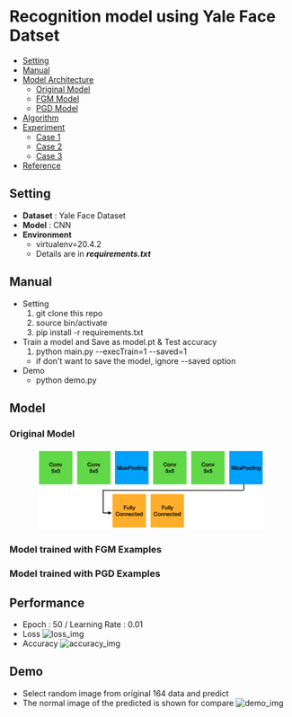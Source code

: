 # Recognition model using Yale Face Datset
  - [Setting](#setting)
  - [Manual](#manual)
  - [Model Architecture](#model)
    - [Original Model](#original-model)
    - [FGM Model](#model-trained-with-fgm-examples)
    - [PGD Model](#model-trained-with-pgd-examples)
  - [Algorithm](#algorithm)
  - [Experiment](#experiment)
    - [Case 1](#case-1)
    - [Case 2](#case-2)
    - [Case 3](#case-3)
  - [Reference](#reference)

## Setting
- **Dataset** : Yale Face Dataset
- **Model** : CNN
- **Environment**
  - virtualenv=20.4.2
  - Details are in **_requirements.txt_**

## Manual
- Setting
  1. git clone this repo
  2. source bin/activate
  3. pip install -r requirements.txt
- Train a model and Save as model.pt & Test accuracy
  1. python main.py --execTrain=1 --saved=1
    - if don't want to save the model, ignore --saved option
- Demo
  - python demo.py

## Model
### Original Model
<p align="center"><img src="./readme_img/model.png" width="80%" height="80%">

### Model trained with FGM Examples
### Model trained with PGD Examples

## Performance
- Epoch : 50 / Learning Rate : 0.01
- Loss
![loss_img](./readme_img/loss.png)
- Accuracy
![accuracy_img](./readme_img/accuracy.png)

## Demo
- Select random image from original 164 data and predict
- The normal image of the predicted is shown for compare
![demo_img](./readme_img/demo.png)